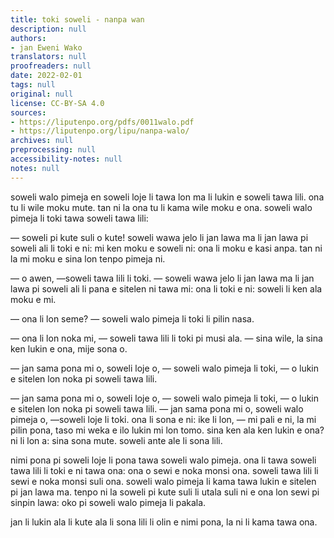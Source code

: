 ```yaml
---
title: toki soweli - nanpa wan
description: null
authors:
- jan Eweni Wako
translators: null
proofreaders: null
date: 2022-02-01
tags: null
original: null
license: CC-BY-SA 4.0
sources:
- https://liputenpo.org/pdfs/0011walo.pdf
- https://liputenpo.org/lipu/nanpa-walo/
archives: null
preprocessing: null
accessibility-notes: null
notes: null
---
```


soweli walo pimeja en soweli loje li tawa lon ma li lukin e soweli tawa lili. ona tu li wile moku mute. tan ni la ona tu li kama wile moku e ona. soweli walo pimeja li toki tawa soweli tawa lili:

— soweli pi kute suli o kute! soweli wawa jelo li jan lawa ma li jan lawa pi soweli ali li toki e ni: mi ken moku e soweli ni: ona li moku e kasi anpa. tan ni la mi moku e sina lon tenpo pimeja ni.

— o awen, —soweli tawa lili li toki. — soweli wawa jelo li jan lawa ma li jan lawa pi soweli ali li pana e sitelen ni tawa mi: ona li toki e ni: soweli li ken ala moku e mi.

— ona li lon seme? — soweli walo pimeja li toki li pilin nasa.

— ona li lon noka mi, — soweli tawa lili li toki pi musi ala. — sina wile, la sina ken lukin e ona, mije sona o.

— jan sama pona mi o, soweli loje o, — soweli walo pimeja li toki, — o lukin e sitelen lon noka pi soweli tawa lili.

— jan sama pona mi o, soweli loje o, — soweli walo pimeja li toki, — o lukin e sitelen lon noka pi soweli tawa lili. — jan sama pona mi o, soweli walo pimeja o, —soweli loje li toki. ona li sona e ni: ike li lon, — mi pali e ni, la mi pilin pona, taso mi weka e ilo lukin mi lon tomo. sina ken ala ken lukin e ona? ni li lon a: sina sona mute. soweli ante ale li sona lili.

nimi pona pi soweli loje li pona tawa soweli walo pimeja. ona li tawa soweli tawa lili li toki e ni tawa ona: ona o sewi e noka monsi ona. soweli tawa lili li sewi e noka monsi suli ona. soweli walo pimeja li kama tawa lukin e sitelen pi jan lawa ma. tenpo ni la soweli pi kute suli li utala suli ni e ona lon sewi pi sinpin lawa: oko pi soweli walo pimeja li pakala.

jan li lukin ala li kute ala li sona lili li olin e nimi pona, la ni li kama tawa ona.